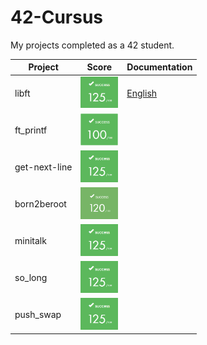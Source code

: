 # 42-Cursus
My projects completed as a 42 student.

Project|Score|Documentation
-|-|-
libft|<img src="https://github.com/aflr/aflr/blob/main/src/125.PNG" width="60">|[English](https://github.com/aflr/42-Cursus/blob/main/libft/README.md)
ft_printf|<img src="https://github.com/aflr/aflr/blob/main/src/100.PNG" width="60">|
get-next-line|<img src="https://github.com/aflr/aflr/blob/main/src/125.PNG" width="60">|
born2beroot| <img src="https://github.com/aflr/aflr/blob/main/src/120.png" width="60">|
minitalk|<img src="https://github.com/aflr/aflr/blob/main/src/125.PNG" width="60">|
so_long|<img src="https://github.com/aflr/aflr/blob/main/src/125.PNG" width="60">|
push_swap|<img src="https://github.com/aflr/aflr/blob/main/src/125.PNG" width="60">|
